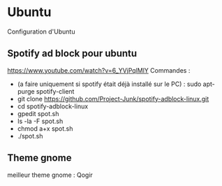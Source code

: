 # Ubuntu
Configuration d'Ubuntu


## Spotify ad block pour ubuntu
https://www.youtube.com/watch?v=6_YVjPqlMlY
Commandes : 
- (a faire uniquement si spotify était déjà installé sur le PC) : sudo apt-purge spotify-client
- git clone https://github.com/Project-Junk/spotify-adblock-linux.git
- cd spotify-adblock-linux
- gpedit spot.sh
- ls -la -F spot.sh
- chmod a+x spot.sh
- ./spot.sh

## Theme gnome
meilleur theme gnome : Qogir
